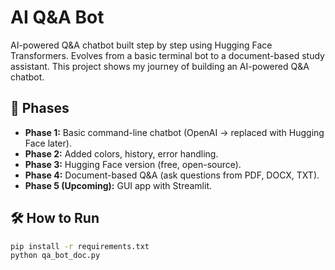 # AI Q&A Bot
AI-powered Q&amp;A chatbot built step by step using Hugging Face Transformers. Evolves from a basic terminal bot to a document-based study assistant.
This project shows my journey of building an AI-powered Q&A chatbot.

## 🚀 Phases
- **Phase 1:** Basic command-line chatbot (OpenAI → replaced with Hugging Face later).
- **Phase 2:** Added colors, history, error handling.
- **Phase 3:** Hugging Face version (free, open-source).
- **Phase 4:** Document-based Q&A (ask questions from PDF, DOCX, TXT).
- **Phase 5 (Upcoming):** GUI app with Streamlit.

## 🛠️ How to Run
```bash
pip install -r requirements.txt
python qa_bot_doc.py
